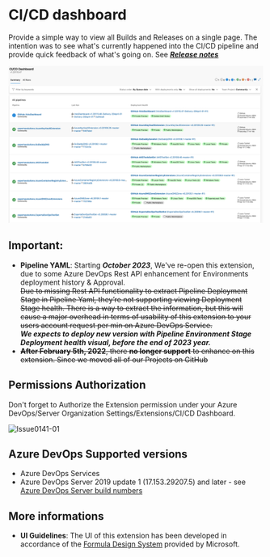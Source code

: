 # CI/CD dashboard

Provide a simple way to view all Builds and Releases on a single page.
The intention was to see what's currently happened into the CI/CD pipeline and provide quick feedback of what's going on. See ***[Release notes](https://github.com/expertasolutions/VstsDashboard/releases)***

![CICD_Screencapture](screenshots/CI_CD_Dashboard.png)

## **Important**:
- **Pipeline YAML**: Starting ***October 2023***, We've re-open this extension, due to some Azure DevOps Rest API enhancement for Environments deployment history & Approval.<br><s>Due to missing Rest API functionality to extract Pipeline Deployment Stage in Pipeline Yaml, they’re not supporting viewing Deployment Stage health. There is a way to extract the information, but this will cause a major overhead in terms of usability of this extension to your users account request per min on Azure DevOps Service.</s>
<br>***We expects to deploy new version with Pipeline Environment Stage Deployment health visual, before the end of 2023 year.***
- <s>**After February 5th, 2022**, there **no longer support** to enhance on this extension. Since we moved all of our Projects on GitHub</s>

## Permissions Authorization
Don't forget to Authorize the Extension permission under your Azure DevOps/Server Organization Settings/Extensions/CI/CD Dashboard.

  ![Issue0141-01](screenshots/PermissionAuth.png)

## Azure DevOps Supported versions
- Azure DevOps Services
- Azure DevOps Server 2019 update 1 (17.153.29207.5) and later - see [Azure DevOps Server build numbers](https://docs.microsoft.com/en-us/azure/devops/release-notes/features-timeline#server-build-numbers)

## More informations
- **UI Guidelines**: The UI of this extension has been developed in accordance of the [Formula Design System](https://developer.microsoft.com/en-ca/azure-devops) provided by Microsoft.

